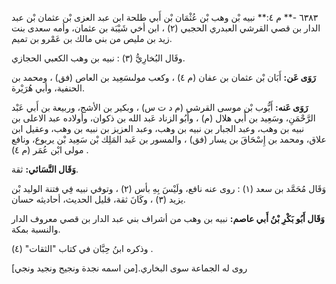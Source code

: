 ٦٣٨٣ -** م ٤:** نبيه بْن وهب بْن عُثْمَان بْن أَبي طلحة ابن عبد العزى بْن عثمان بْن عبد الدار بن قصي القرشي العبدري الحجبي (٢) ، ابن أخي شَيْبَة بن عثمان، وأمه سعدى بنت زيد بن مليص من بني مالك بن عَمْرو بن تميم.

وقَال البُخارِيُّ (٣) : نبيه بن وهب الكعبي الحجازي.

**رَوَى عَن:** أَبَان بْن عثمان بن عفان (م ٤) ، وكعب مولىسَعِيد بن العاص (فق) ، ومحمد بن الحنفية، وأبي هُرَيْرة.

**رَوَى عَنه:** أَيُّوب بْن موسى القرشي (م د ت س) ، وبكير بن الأشج، وربيعة بن أَبي عَبْد الرَّحْمَنِ، وسَعِيد بن أَبي هلال (م) ، وأَبُو الزناد عَبد الله بن ذكوان، وأولاده عبد الاعلى بن نبيه بن وهب، وعبد الجبار بن نبيه بن وهب، وعبد العزيز بن نبيه بن وهب، وعقيل ابن علاق، ومحمد بن إِسْحَاقَ بن يسار (فق) ، والمسور بن عَبد المَلِك بْن سَعِيد بْن يربوع، ونافع مولى ابْن عُمَر (م ٤) .

**وَقَال النَّسَائي:** ثقة.

وَقَال مُحَمَّد بن سعد (١) : روى عنه نافع، ولَيْسَ بِهِ بأس (٢) ، وتوفي نبيه فِي فتنة الوليد بْن يزيد (٣) ، وكَانَ ثقة، قليل الحديث، أحاديثه حسان.

**وَقَال أَبُو بَكْرِ بْنُ أَبي عاصم:** نبيه بن وهب من أشراف بني عبد الدار بن قصي معروف الدار والنسبة بمكة.

وذكره ابنُ حِبَّان في كتاب "الثقات" (٤) .

روى له الجماعة سوى البخاري.[من اسمه نجدة ونجيح ونجيد ونجي]